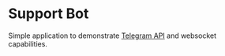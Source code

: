 # Support Bot
Simple application to demonstrate [Telegram API](https://core.telegram.org/bots) and websocket capabilities.
